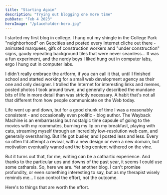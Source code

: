```yaml
---
title: "Starting Again"
description: "Trying out blogging one more time"
pubDate: "Feb 4 2023"
heroImage: "/placeholder-hero.jpg"
---
```


I started my first blog in college. I hung out my shingle in the College Park "neighborhood" on Geocities and posted every Internet cliche out there - animated marquees, gifs of construction workers and "under construction" signs, gaudy repeating background tiles that were never seamless... It was a fun experiment, and the nerdy boys I liked hung out in computer labs, ergo I hung out in computer labs. 

I didn't really embrace the artform, if you can call it that, until I finished school and started working for a small web development agency as their one and only designer. I trolled the Internet for interesting links and memes, posted photos I took around town, and generally described the mundane bits of life in more detail than was strictly necessary. A habit that's not all that different from how people communicate on the Web today. 

Life went up and down, but for a good chunk of time I was a reasonably consistent - and occasionally even prolific - blog author. The Wayback Machine is an embarrassing but nostalgic time capsule of going to the movies with my roommates, burning my lip on my breakfast, playing with cats, streaming myself through an incredibly low-resolution web cam, and generally oversharing. But life got busier, and I posted less and less. Every so often I'd attempt a revival, with a new design or even a new domain, but motivation eventually waned and the blog content withered on the vine. 

But it turns out that, for me, writing can be a cathartic experience. And thanks to the particular ups and downs of the past year, it seems I could use some catharsis. So, here we are. Yet another blog. I can't promise profundity, or even something interesting to say, but as my therapist wisely reminds me... I can control the effort, not the outcome. 

Here's to things that are worth the effort.